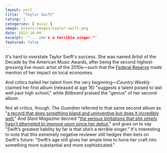 ```yaml
---
layout: post
title:  "Taylor Swift"
rating: 1
categories: [ music ]
image: assets/images/taylor-swift.png
date: 2023-10-04
excerpt: '"... she's a terrible singer."'
featured: false
---
```


It's hard to overstate Taylor Swift's success. She was named Artist of the Decade by the American Music Awards, after being the second highest-grossing live music artist of the 2010s—such that the [Federal Reserve](https://www.federalreserve.gov/monetarypolicy/beigebook202307.htm) made mention of her impact on local economies.

And critics hailed her talent from the very beginning—_Country Weekly_ claimed her first album (released at age 16) "suggests a talent poised to last well past high school," while _Billboard_ praised the "genius" of her second album.

Not all critics, though. _The Guardian_ referred to that same second album as "[a record that does something bland and uninventive but does it incredibly well.](https://www.theguardian.com/music/2009/mar/06/taylor-swift-fearless-album-review)" And _Slant Magazine_ decried "[the serious limitations that she simply hasn’t attempted to improve upon since her debut](https://www.slantmagazine.com/music/taylor-swift-fearless/)," and goes on to say "Swift’s greatest liability by far is that she’s a terrible singer." It's interesting to note that this extremely negative reviewer still hedges their bets on Swift's future: "Swift’s age still gives her ample time to hone her craft into something more substantial and more sophisticated."
